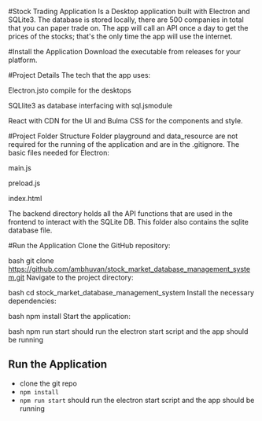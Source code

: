 #Stock Trading Application
Is a Desktop application built with Electron and SQLite3. The database is stored locally, there are 500 companies in total that you can paper trade on. The app will call an API once a day to get the prices of the stocks; that's the only time the app will use the internet.

#Install the Application
Download the executable from releases for your platform.

#Project Details
The tech that the app uses:

Electron.jsto compile for the desktops

SQLlite3 as database interfacing with sql.jsmodule

React with CDN for the UI and Bulma CSS for the components and style.

#Project Folder Structure
Folder playground and data_resource are not required for the running of the application and are in the .gitignore. The basic files needed for Electron:

main.js

preload.js

index.html

The backend directory holds all the API functions that are used in the frontend to interact with the SQLite DB. This folder also contains the sqlite database file.

#Run the Application
Clone the GitHub repository:

bash
git clone https://github.com/ambhuvan/stock_market_database_management_system.git
Navigate to the project directory:

bash
cd stock_market_database_management_system
Install the necessary dependencies:

bash
npm install
Start the application:

bash
npm run start
should run the electron start script and the app should be running

## Run the Application
-   clone the git repo
-   `npm install`
-   `npm run start`
should run the electron start script and the app should be running

